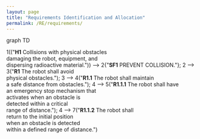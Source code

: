```yaml
---
layout: page
title: "Requirements Identification and Allocation"
permalink: /RE/requirements/
---
```


<html lang="en">
   <head>
	 <script src="https://cdnjs.cloudflare.com/ajax/libs/mermaid/8.0.0/mermaid.min.js"></script>
    </head>
	 
<body>

<div class="mermaid">graph TD

1(("<b>H1</b> Collisions with physical obstacles<br/>
damaging the robot, equipment, and<br/>
dispersing radioactive material.")) --> 2{"<b>SF1</b> PREVENT COLLISION."};
2 --> 3("<b>R1</b> The robot shall avoid<br/>
physical obstacles.");
3 --> 4("<b>R1.1</b> The robot shall maintain<br/>
a safe distance from obstacles.");
4 --> 5("<b>R1.1.1</b> The robot shall have<br/>
an emergency stop mechanism that<br/>
activates when an obstacle is<br/>
detected within a critical<br/>
range of distance.");
4 --> 7("<b>R1.1.2</b> The robot shall<br/>
return to the initial position<br/>
when an obstacle is detected<br/>
within a defined range of distance.")

</div>

	
</body>
<script>
var config = {
    startOnLoad:true,
    theme: 'forest',
    flowchart:{
            useMaxWidth:false,
            htmlLabels:true
        }
};
mermaid.initialize(config);
window.mermaid.init(undefined, document.querySelectorAll('.language-mermaid'));
</script>

</html>
